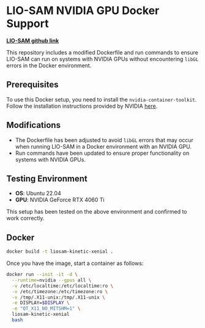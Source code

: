 # LIO-SAM NVIDIA GPU Docker Support

**[LIO-SAM github link](https://github.com/TixiaoShan/LIO-SAM)**

This repository includes a modified Dockerfile and run commands to ensure LIO-SAM can run on systems with NVIDIA GPUs without encountering `libGL` errors in the Docker environment.

## Prerequisites
To use this Docker setup, you need to install the `nvidia-container-toolkit`. Follow the installation instructions provided by NVIDIA [here](https://docs.nvidia.com/datacenter/cloud-native/container-toolkit/latest/install-guide.html).

## Modifications
- The Dockerfile has been adjusted to avoid `libGL` errors that may occur when running LIO-SAM in a Docker environment with an NVIDIA GPU.
- Run commands have been updated to ensure proper functionality on systems with NVIDIA GPUs.

## Testing Environment
- **OS**: Ubuntu 22.04
- **GPU**: NVIDIA GeForce RTX 4060 Ti

This setup has been tested on the above environment and confirmed to work correctly.


## Docker

```bash
docker build -t liosam-kinetic-xenial .
```

Once you have the image, start a container as follows:

```bash
docker run --init -it -d \
  --runtime=nvidia --gpus all \
  -v /etc/localtime:/etc/localtime:ro \
  -v /etc/timezone:/etc/timezone:ro \
  -v /tmp/.X11-unix:/tmp/.X11-unix \
  -e DISPLAY=$DISPLAY \
  -e "QT_X11_NO_MITSHM=1" \
  liosam-kinetic-xenial
  bash
```